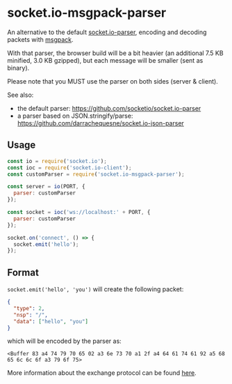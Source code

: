 
# socket.io-msgpack-parser

An alternative to the default [socket.io-parser](https://github.com/socketio/socket.io-parser), encoding and decoding packets with [msgpack](http://msgpack.org/).

With that parser, the browser build will be a bit heavier (an additional 7.5 KB minified, 3.0 KB gzipped), but each message will be smaller (sent as binary).

Please note that you MUST use the parser on both sides (server & client).

See also:

- the default parser: https://github.com/socketio/socket.io-parser
- a parser based on JSON.stringify/parse: https://github.com/darrachequesne/socket.io-json-parser

## Usage

```js
const io = require('socket.io');
const ioc = require('socket.io-client');
const customParser = require('socket.io-msgpack-parser');

const server = io(PORT, {
  parser: customParser
});

const socket = ioc('ws://localhost:' + PORT, {
  parser: customParser
});

socket.on('connect', () => {
  socket.emit('hello');
});
```

## Format

`socket.emit('hello', 'you')` will create the following packet:

```json
{
  "type": 2,
  "nsp": "/",
  "data": ["hello", "you"]
}
```

which will be encoded by the parser as:

`<Buffer 83 a4 74 79 70 65 02 a3 6e 73 70 a1 2f a4 64 61 74 61 92 a5 68 65 6c 6c 6f a3 79 6f 75>`

More information about the exchange protocol can be found [here](https://github.com/socketio/socket.io-protocol).
